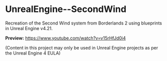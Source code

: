 # UnrealEngine--SecondWind

Recreation of the Second Wind system from Borderlands 2 using blueprints in Unreal Engine v4.21.

**Preview:** https://www.youtube.com/watch?v=v15rHfJd0i4

(Content in this project may only be used in Unreal Engine projects as per the Unreal Engine 4 EULA)

